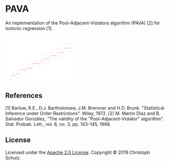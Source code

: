 # PAVA

An implementation of the Pool-Adjacent-Violators algorithm (PAVA) [2] for isotonic regression [1].

![Example](https://github.com/schulzch/pava/raw/master/doc/example.svg?sanitize=true)

## References

[1] Barlow, R.E., D.J. Bartholomew, J.M. Brernner and H.D. Brunk. "Statistical Inference under Order Restrictions". Wiley, 1972.
[2] M. Martin Diaz and B. Salvador González, "The validity of the "Pool-Adjacent-Violator" algorithm". Stat. Probab. Lett., vol. 6, no. 3, pp. 143–145, 1988.

## License

Licensed under the [Apache 2.0 License](https://www.apache.org/licenses/LICENSE-2.0). Copyright &copy; 2019 Christoph Schulz.

